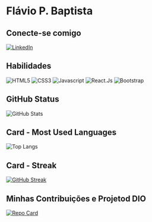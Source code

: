 # Flávio P. Baptista

## Conecte-se comigo
[![LinkedIn](https://img.shields.io/badge/LinkedIn-141E30?style=for-the-badge&logo=linkedin&logoColor=0E76A8)](https://www.linkedin.com/in/flaviopbaptista/)

## Habilidades
![HTML5](https://img.shields.io/badge/HTML5-141E30?style=for-the-badge&logo=html5)
![CSS3](https://img.shields.io/badge/CSS3-141E30?style=for-the-badge&logo=css3&logoColor=264CE4)
![Javascript](https://img.shields.io/badge/Javascript-141E30?style=for-the-badge&logo=javascript)
![React.Js](https://img.shields.io/badge/React.js-141E30?style=for-the-badge&logo=react)
![Bootstrap](https://img.shields.io/badge/Bootstrap-141E30?style=for-the-badge&logo=bootstrap)


## GitHub Status

![GitHub Stats](https://github-readme-stats.vercel.app/api?username=flaviobaptista&theme=transparent&bg_color=141E30&border_color=6dd5ed&show_icons=true&icon_color=78ffd6&title_color=7F7FD5&text_color=FFF)

## Card - Most Used Languages
![Top Langs](https://github-readme-stats-git-masterrstaa-rickstaa.vercel.app/api/top-langs/?username=flaviobaptista&bg_color=141E30&border_color=6dd5ed&title_color=7F7FD5&text_color=FFF)

## Card - Streak
[![GitHub Streak](https://streak-stats.demolab.com/?user=flaviobaptista&theme=bear&background=000&border=30A3DC&dates=FFF)](https://git.io/streak-stats)

## Minhas Contribuições e Projetod DIO
[![Repo Card](https://github-readme-stats.vercel.app/api/pin/?username=flaviobaptista&repo=projeto-dio-lab-open-source&bg_color=141E30&border_color=6dd5ed&show_icons=true&icon_color=78ffd6&title_color=7F7FD5&text_color=FFF)](https://github.com/flaviobaptista/projeto-dio-lab-open-source)